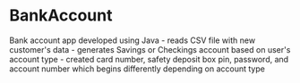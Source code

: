 # BankAccount
Bank account app developed using Java
    - reads CSV file with new customer's data 
    - generates Savings or Checkings account based on user's account type
    - created card number, safety deposit box pin, password, and account number which begins differently depending on account type
